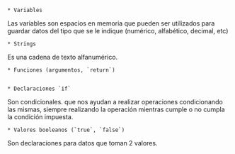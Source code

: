 	* Variables
Las variables son espacios en memoria que pueden ser utilizados para guardar datos del tipo que se le indique (numérico, alfabético, decimal, etc)


	* Strings
Es una cadena de texto alfanumérico.


	* Funciones (argumentos, `return`)


	* Declaraciones `if`
Son condicionales. que nos ayudan a realizar operaciones condicionando las mismas, siempre realizando la operación mientras cumple o no cumpla la condición impuesta.


	* Valores booleanos (`true`, `false`)

Son declaraciones para datos que toman 2 valores.
